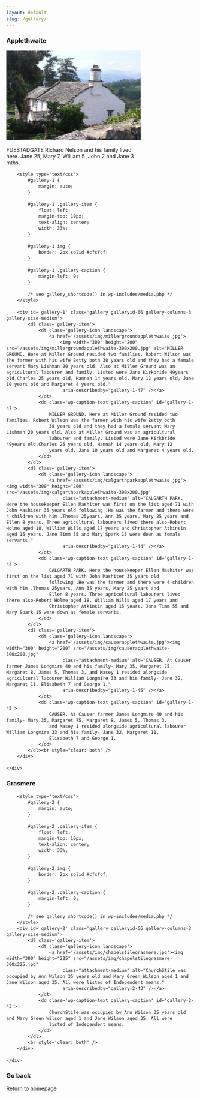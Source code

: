```yaml
---
layout: default
slug: /gallery/
---
```


<section class="panel">
	<div class="wrap">
		<h3 class="panel__title panel__title--regular">Applethwaite</h3>
		<div id="attachment_94" style="width: 369px" class="wp-caption aligncenter">
			<a href="/assets/img/fuestadgateappleth.jpg">
				<img class="wp-image-94 " src="/assets/img/fuestadgateappleth-300x200.jpg" alt="FUESTADGATE" width="359" height="239" />
			</a>
			<p class="wp-caption-text">FUESTADGATE Richard Nelson and his family lived here. Jane 25, Mary 7, William 5 ,John 2
				and Jane 3 mths.</p>
		</div>

    	<style type='text/css'>
    		#gallery-1 {
    			margin: auto;
    		}

    		#gallery-1 .gallery-item {
    			float: left;
    			margin-top: 10px;
    			text-align: center;
    			width: 33%;
    		}

    		#gallery-1 img {
    			border: 2px solid #cfcfcf;
    		}

    		#gallery-1 .gallery-caption {
    			margin-left: 0;
    		}

    		/* see gallery_shortcode() in wp-includes/media.php */
    	</style>

    	<div id='gallery-1' class='gallery galleryid-66 gallery-columns-3 gallery-size-medium'>
    		<dl class='gallery-item'>
    			<dt class='gallery-icon landscape'>
    				<a href='/assets/img/millergroundapplethwaite.jpg'>
    					<img width="300" height="200" src="/assets/img/millergroundapplethwaite-300x200.jpg" alt="MILLER GROUND. Here at Miller Ground resided two families. Robert Wilson was the farmer with his wife Betty both 38 years old and they had a female servant Mary Lishman 20 years old. Also at Miller Ground was an agricultural labourer and family. Listed were Jane Kirkbride 49years old,Charles 25 years old, Hannah 14 years old, Mary 12 years old, Jane 10 years old and Margaret 4 years old."
    					 aria-describedby="gallery-1-47" /></a>
    			</dt>
    			<dd class='wp-caption-text gallery-caption' id='gallery-1-47'>
    				MILLER GROUND. Here at Miller Ground resided two families. Robert Wilson was the farmer with his wife Betty both
    				38 years old and they had a female servant Mary Lishman 20 years old. Also at Miller Ground was an agricultural
    				labourer and family. Listed were Jane Kirkbride 49years old,Charles 25 years old, Hannah 14 years old, Mary 12
    				years old, Jane 10 years old and Margaret 4 years old.
    			</dd>
    		</dl>
    		<dl class='gallery-item'>
    			<dt class='gallery-icon landscape'>
    				<a href='/assets/img/calgarthparkapplethwaite.jpg'><img width="300" height="200" src="/assets/img/calgarthparkapplethwaite-300x200.jpg"
    					 class="attachment-medium" alt="CALGARTH PARK. Here the housekeeper Ellen Mashiter was first on the list aged 71 with John Mashiter 35 years old following .He was the farmer and there were 4 children with him .Thomas 25years, Ann 35 years, Mary 25 years and Ellen 8 years. Three agricultural labourers lived there also-Robert Holme aged 18, William Wills aged 17 years and Christopher Atkinsin aged 15 years. Jane Timm 55 and Mary Spark 15 were down as female servants."
    					 aria-describedby="gallery-1-44" /></a>
    			</dt>
    			<dd class='wp-caption-text gallery-caption' id='gallery-1-44'>
    				CALGARTH PARK. Here the housekeeper Ellen Mashiter was first on the list aged 71 with John Mashiter 35 years old
    				following .He was the farmer and there were 4 children with him .Thomas 25years, Ann 35 years, Mary 25 years and
    				Ellen 8 years. Three agricultural labourers lived there also-Robert Holme aged 18, William Wills aged 17 years and
    				Christopher Atkinsin aged 15 years. Jane Timm 55 and Mary Spark 15 were down as female servants.
    			</dd>
    		</dl>
    		<dl class='gallery-item'>
    			<dt class='gallery-icon landscape'>
    				<a href='/assets/img/causerapplethwaite.jpg'><img width="300" height="200" src="/assets/img/causerapplethwaite-300x200.jpg"
    					 class="attachment-medium" alt="CAUSER. At Causer farmer James Longmire 40 and his family- Mary 35, Margaret 75, Margaret 8, James 5, Thomas 3, and Masey 1 resided alongside agricultural labourer William Longmire 33 and his family- Jane 32, Margaret 11, Elisabeth 7 and George 1."
    					 aria-describedby="gallery-1-45" /></a>
    			</dt>
    			<dd class='wp-caption-text gallery-caption' id='gallery-1-45'>
    				CAUSER. At Causer farmer James Longmire 40 and his family- Mary 35, Margaret 75, Margaret 8, James 5, Thomas 3,
    				and Masey 1 resided alongside agricultural labourer William Longmire 33 and his family- Jane 32, Margaret 11,
    				Elisabeth 7 and George 1.
    			</dd>
    		</dl><br style="clear: both" />
    	</div>

    </div>

</section>

<section class="panel">
	<div class="wrap">
		<h3 class="panel__title panel__title--regular">Grasmere</h3>

    	<style type='text/css'>
    		#gallery-2 {
    			margin: auto;
    		}

    		#gallery-2 .gallery-item {
    			float: left;
    			margin-top: 10px;
    			text-align: center;
    			width: 33%;
    		}

    		#gallery-2 img {
    			border: 2px solid #cfcfcf;
    		}

    		#gallery-2 .gallery-caption {
    			margin-left: 0;
    		}

    		/* see gallery_shortcode() in wp-includes/media.php */
    	</style>
    	<div id='gallery-2' class='gallery galleryid-66 gallery-columns-3 gallery-size-medium'>
    		<dl class='gallery-item'>
    			<dt class='gallery-icon landscape'>
    				<a href='/assets/img/chapelstilegrasmere.jpg'><img width="300" height="225" src="/assets/img/chapelstilegrasmere-300x225.jpg"
    					 class="attachment-medium" alt="ChurchStile was occupied by Ann Wilson 35 years old and Mary Green Wilson aged 1 and Jane Wilson aged 35. All were listed of Independent means."
    					 aria-describedby="gallery-2-43" /></a>
    			</dt>
    			<dd class='wp-caption-text gallery-caption' id='gallery-2-43'>
    				ChurchStile was occupied by Ann Wilson 35 years old and Mary Green Wilson aged 1 and Jane Wilson aged 35. All were
    				listed of Independent means.
    			</dd>
    		</dl>
    		<br style='clear: both' />
    	</div>

    </div>

</section>
<section class="panel">
	<div class="wrap">
		<h3 class="panel__title panel__title--regular">Go back</h3>
		<p><a href="https://westmorland-history.co.uk/">Return to homepage</a></p>
	</div>

</section>
